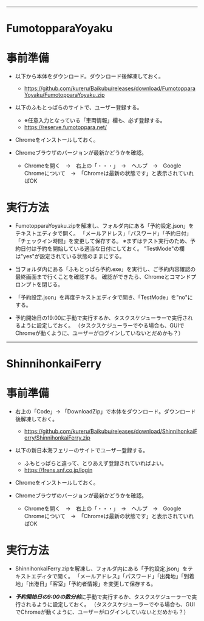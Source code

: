 -------------------------------------------------------------------------------------------------------------------------------
# FumotopparaYoyaku

# 事前準備

* 以下から本体をダウンロード。ダウンロード後解凍しておく。
  * https://github.com/kureru/Baikubu/releases/download/FumotopparaYoyaku/FumotopparaYoyaku.zip

* 以下のふもとっぱらのサイトで、ユーザー登録する。
  * ※任意入力となっている「車両情報」欄も、必ず登録する。
  * https://reserve.fumotoppara.net/

* Chromeをインストールしておく。 

* Chromeブラウザのバージョンが最新かどうかを確認。
  * Chromeを開く　→　右上の「・・・」　→　ヘルプ　→　Google Chromeについて　→　「Chromeは最新の状態です」と表示されていればOK

# 実行方法
* FumotopparaYoyaku.zipを解凍し、フォルダ内にある「予約設定.json」をテキストエディタで開く。
「メールアドレス」「パスワード」「予約日付」「チェックイン時間」を変更して保存する。
※まずはテスト実行のため、予約日付は予約を開始している適当な日付にしておく。
"TestMode"の欄は"yes"が設定されている状態のままにする。

* 当フォルダ内にある「ふもとっぱら予約.exe」を実行し、ご予約内容確認の最終画面まで行くことを確認する。
確認ができたら、Chromeとコマンドプロンプトを閉じる。

* 「予約設定.json」を再度テキストエディタで開き、「TestMode」を"no"にする。

* 予約開始日の19:00に手動で実行するか、タスクスケジューラーで実行されるように設定しておく。
（タスクスケジューラーでやる場合も、GUIでChromeが動くように、ユーザーがログインしていないとだめかも？）

-------------------------------------------------------------------------------------------------------------------------------
# ShinnihonkaiFerry

# 事前準備

* 右上の「Code」→ 「DownloadZip」で本体をダウンロード。ダウンロード後解凍しておく。
  * https://github.com/kureru/Baikubu/releases/download/ShinnihonkaiFerry/ShinnihonkaiFerry.zip

* 以下の新日本海フェリーのサイトでユーザー登録する。
  * ふもとっぱらと違って、とりあえず登録されていればよい。
  * https://frens.snf.co.jp/login

* Chromeをインストールしておく。 

* Chromeブラウザのバージョンが最新かどうかを確認。

  * Chromeを開く　→　右上の「・・・」　→　ヘルプ　→　Google Chromeについて　→　「Chromeは最新の状態です」と表示されていればOK

# 実行方法
* ShinnihonkaiFerry.zipを解凍し、フォルダ内にある「予約設定.json」をテキストエディタで開く。
「メールアドレス」「パスワード」「出発地」「到着地」「出港日」「客室」「予約者情報」を変更して保存する。

* ***予約開始日の9:00の数分前***に手動で実行するか、タスクスケジューラーで実行されるように設定しておく。
（タスクスケジューラーでやる場合も、GUIでChromeが動くように、ユーザーがログインしていないとだめかも？）
